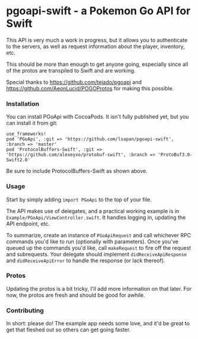 # pgoapi-swift - a Pokemon Go API for Swift

This API is very much a work in progress, but it allows you to authenticate to the servers, as well as request information about the player, inventory, etc.

This should be more than enough to get anyone going, especially since all of the protos are transpiled to Swift and are working.

Special thanks to https://github.com/tejado/pgoapi and https://github.com/AeonLucid/POGOProtos for making this possible.

### Installation
You can install PGoApi with CocoaPods. It isn't fully published yet, but you can install it from git:

```
use_frameworks!
pod 'PGoApi', :git => 'https://github.com/lsapan/pgoapi-swift', :branch => 'master'
pod 'ProtocolBuffers-Swift', :git => 'https://github.com/alexeyxo/protobuf-swift', :branch => 'ProtoBuf3.0-Swift2.0'
```

Be sure to include ProtocolBuffers-Swift as shown above.

### Usage
Start by simply adding `import PGoApi` to the top of your file.

The API makes use of delegates, and a practical working example is in `Example/PGoApi/ViewController.swift`. It handles logging in, updating the API endpoint, etc.

To summarize, create an instance of `PGoApiRequest` and call whichever RPC commands you'd like to run (optionally with parameters). Once you've queued up the commands you'd like, call `makeRequest` to fire off the request and subrequests. Your delegate should implement `didReceiveApiResponse` and `didReceiveApiError` to handle the response (or lack thereof).

### Protos
Updating the protos is a bit tricky, I'll add more information on that later. For now, the protos are fresh and should be good for awhile.

### Contributing
In short: please do! The example app needs some love, and it'd be great to get that fleshed out so others can get going faster.
